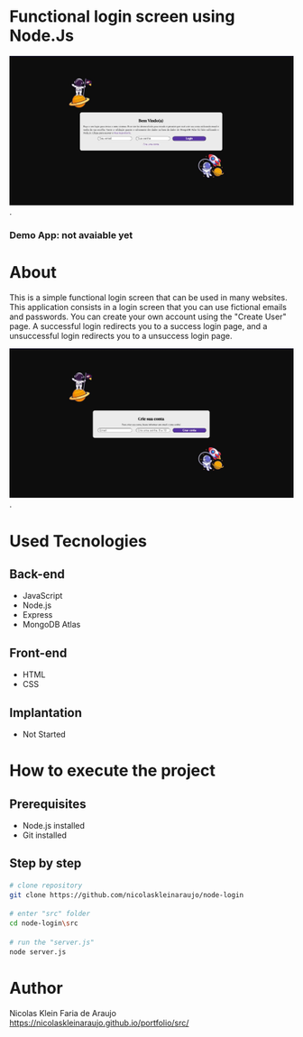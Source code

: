 # Functional login screen using Node.Js
 <img src="./assets/images/Home-Page.jpg" alt="Print Home Page" width="700">.
 ### Demo App: not avaiable yet
# About
 This is a simple functional login screen that can be used in many websites.
 This application consists in a login screen that you can use fictional emails and passwords.
 You can create your own account using the "Create User" page.
 A successful login redirects you to a success login page, and a unsuccessful login redirects you to a unsuccess login page.
 
 <img src="./assets/images/Create-Acc-Page.jpg" alt="Print Home Page" width="700">.
# Used Tecnologies
 ## Back-end
 - JavaScript
 - Node.js
 - Express
 - MongoDB Atlas

 ## Front-end
 - HTML
 - CSS

 ## Implantation
 - Not Started

# How to execute the project
 ## Prerequisites
 - Node.js installed
 - Git installed
 ## Step by step
 ```bash
 # clone repository
 git clone https://github.com/nicolaskleinaraujo/node-login

 # enter "src" folder
 cd node-login\src

 # run the "server.js"
 node server.js
 ```
# Author
 Nicolas Klein Faria de Araujo <br>
 https://nicolaskleinaraujo.github.io/portfolio/src/
